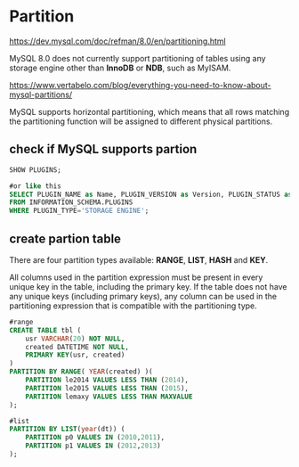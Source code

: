 # Partition

https://dev.mysql.com/doc/refman/8.0/en/partitioning.html

MySQL 8.0 does not currently support partitioning of tables using any storage engine other than **InnoDB** or **NDB**, such as MyISAM.

https://www.vertabelo.com/blog/everything-you-need-to-know-about-mysql-partitions/

MySQL supports horizontal partitioning, which means that all rows matching the partitioning function will be assigned to different physical partitions.

## check if MySQL supports partion
```sql
SHOW PLUGINS;

#or like this
SELECT PLUGIN_NAME as Name, PLUGIN_VERSION as Version, PLUGIN_STATUS as Status
FROM INFORMATION_SCHEMA.PLUGINS
WHERE PLUGIN_TYPE='STORAGE ENGINE';
```

## create partion table
There are four partition types available: **RANGE**, **LIST**, **HASH** and **KEY**.

All columns used in the partition expression must be present in every unique key in the table, including the primary key. If the table does not have any unique keys (including primary keys), any column can be used in the partitioning expression that is compatible with the partitioning type.

```sql
#range
CREATE TABLE tbl (
    usr VARCHAR(20) NOT NULL,
    created DATETIME NOT NULL,
    PRIMARY KEY(usr, created)
)
PARTITION BY RANGE( YEAR(created) )(
    PARTITION le2014 VALUES LESS THAN (2014),
    PARTITION le2015 VALUES LESS THAN (2015),
    PARTITION lemaxy VALUES LESS THAN MAXVALUE
);

#list
PARTITION BY LIST(year(dt)) (
    PARTITION p0 VALUES IN (2010,2011),
    PARTITION p1 VALUES IN (2012,2013)
);
```
